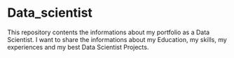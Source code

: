 # Data_scientist
This repository contents the informations about my portfolio as a Data Scientist. 
I want to share the informations about my Education, my skills, my experiences and my best Data Scientist Projects. 
